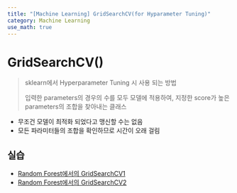 ```yaml
---
title: "[Machine Learning] GridSearchCV(for Hyparameter Tuning)"
category: Machine Learning
use_math: true
---
```


# GridSearchCV()
> sklearn에서 Hyperparameter Tuning 시 사용 되는 방법
> 
> 입력한 parameters의 경우의 수를 모두 모델에 적용하여, 지정한 score가 높은 parameters의 조합을 찾아내는 클래스

- 무조건 모델이 최적화 되었다고 맹신할 수는 없음
- 모든 파라미터들의 조합을 확인하므로 시간이 오래 걸림

## 실습
- <a href="https://colab.research.google.com/drive/19tBAC09LH8fRhTdOQO_kNndb5zLiiCcv?usp=sharing">Random Forest에서의 GridSearchCV1</a>
- <a href="https://drive.google.com/file/d/1A7l9dGplzy8Vpru5Nqzp30dtYZk4U8QR/view?usp=sharing">Random Forest에서의 GridSearchCV2</a>
